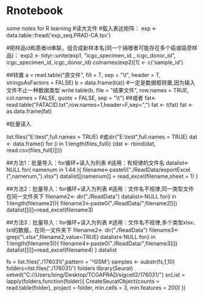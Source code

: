 # Rnotebook
some notes for R learning
#读大文件
#载入表达矩阵：
exp <- data.table::fread('exp_seq.PRAD-CA.tsv')

#把样品id和患者id串联，组合成新样本名(同一个捐赠者可能存在多个癌或癌旁样品)：
exp2 <- tidyr::unite(exp1, "icgc_specimen_id _ icgc_donor_id", icgc_specimen_id, icgc_donor_id)
colnames(exp2)[1] <- c('sample_id')

##转置
a = read.table("原文件", fill = T, sep = "\t", header = T, stringsAsFactors = FALSE)
b = data.frame(t(a)) #一定是数据框转置,因为输入文件不止一种数据类型
write.table(b,  file = "结果文件", row.names = TRUE, col.names = FALSE, quote = FALSE, sep = "\t")
##或者
fat<-read.table("FATACID.txt",row.names=1,header=F,sep=",")
fat <- t(fat)
fat <- as.data.frame(fat)

#批量读入

list.files("E:\\test",full.names = TRUE)  #或dir("E:\\test",full.names = TRUE) 
dat <- data.frame()
for (i in 1:length(files_full))
  {dat <- rbind(dat, read.csv(files_full[i]))}

##方法1：批量导入：for循环+读入为列表
#适用：有规律的文件名
datalist<-NULL
for( namenum in 1:44 ){
  filename<-paste0("./ReadData/exportExcel (",namenum,").xlsx")
  datalist[[namenum]] = read_excel(filename,sheet = 1)
}

##方法2：批量导入：for循环+读入为列表
#适用：文件名不规律,同一类型文件在同一文件夹下
filename2<- dir("./ReadData")
datalist<-NULL
for(i in 1:length(filename2)){
  filename3<-paste0("./ReadData/",filename2[i])
  datalist[[i]]=read_excel(filename3)

##方法3：批量导入：for循环+读入为列表
#适用：文件名不规律,多个类型xlsx、txt的数据，在同一文件夹下
filename2<- dir("./ReadData")
filename3<-grep("\\.xlsx",filename2,value=TRUE)
datalist<-NULL
for(i in 1:length(filename3)){
  filename4<-paste0("./ReadData/",filename3[i])
  datalist[[i]]=read_excel(filename4)
}
datalist



















fs = list.files('./176031/',pattern = '^GSM')
samples <- substr(fs,1,10)
folders=list.files('./176031/')
folders
library(Seurat)
setwd("C://Users/bing/Desktop/TCGAPRAD/sigcell2/176031/")
scList = lapply(folders,function(folder){ 
  CreateSeuratObject(counts = read.table(folder), 
                     project = folder,
                     min.cells = 3, min.features = 200)
})
